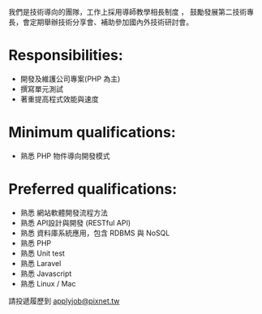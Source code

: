 我們是技術導向的團隊，工作上採用導師教學相長制度 ， 
鼓勵發展第二技術專長，會定期舉辦技術分享會、補助參加國內外技術研討會。 

# Responsibilities: 
* 開發及維護公司專案(PHP 為主) 
* 撰寫單元測試 
* 著重提高程式效能與速度 

# Minimum qualifications: 
* 熟悉 PHP 物件導向開發模式 

# Preferred qualifications: 
* 熟悉 網站軟體開發流程方法 
* 熟悉 API設計與開發 (RESTful API) 
* 熟悉 資料庫系統應用，包含 RDBMS 與 NoSQL 
* 熟悉 PHP
* 熟悉 Unit test 
* 熟悉 Laravel 
* 熟悉 Javascript 
* 熟悉 Linux / Mac

請投遞履歷到 applyjob@pixnet.tw
